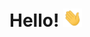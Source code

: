 # Hello! <img src="https://raw.githubusercontent.com/Akshzz-16/Akshzz-16/main/wave.gif" width="30px">
